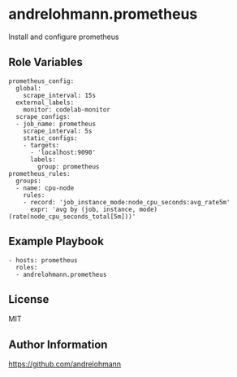 andrelohmann.prometheus
=======================

Install and configure prometheus

Role Variables
--------------

    prometheus_config:
      global:
        scrape_interval: 15s
      external_labels:
        monitor: codelab-monitor
      scrape_configs:
      - job_name: prometheus
        scrape_interval: 5s
        static_configs:
        - targets:
          - 'localhost:9090'
          labels:
            group: prometheus
    prometheus_rules:
      groups:
      - name: cpu-node
        rules:
        - record: 'job_instance_mode:node_cpu_seconds:avg_rate5m'
          expr: 'avg by (job, instance, mode) (rate(node_cpu_seconds_total[5m]))'

Example Playbook
----------------

    - hosts: prometheus
      roles:
      - andrelohmann.prometheus

License
-------

MIT

Author Information
------------------

https://github.com/andrelohmann
